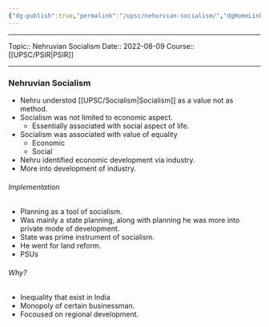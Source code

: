 ```yaml
---
{"dg-publish":true,"permalink":"/upsc/nehurvian-socialism/","dgHomeLink":true,"dgPassFrontmatter":false}
---
```


----
Topic:: Nehruvian Socialism
Date:: 2022-08-09
Course:: [[UPSC/PSIR|PSIR]] 

----

### Nehruvian Socialism
- Nehru understod [[UPSC/Socialism|Socialism]] as a value not as method. 
- Socialism was not limited to economic aspect. 
	- Essentially associated with social aspect of life. 
- Socialism was associated with value of equality 
	- Economic 
	- Social
- Nehru identified economic development via industry. 
- More into development of industry. 

###### Implementation 
- Planning as a tool of socialism. 
- Was mainly a state planning, along with planning he was more into private mode of development. 
- State was prime instrument of socialism. 
- He went for land reform. 
- PSUs 

###### Why? 
- Inequality that exist in India
- Monopoly of certain businessman. 
- Focoused on regional development.
